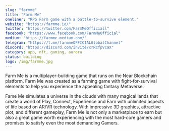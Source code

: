 ```yaml
---
slug: "farmme"
title: "Farm Me"
oneliner: "RPG Farm game with a battle-to-survive element."
website: "https://farmme.io/"
twitter: "https://twitter.com/FarmMeOfficiall"
facebook: "https://www.facebook.com/FarmMeOfficial"
medium: "https://farmme.medium.com/"
telegram: "https://t.me/farmmeOFFICIALGlobalChannel"
discord: "https://discord.com/invite/crRcfpVcaX"
category: app, nft, gaming, aurora
status: building
logo: /img/farmme.jpg
---
```


Farm Me is a multiplayer-building game that runs on the Near Blockchain platform. Farm Me was created as a farming game with fight-for-survival elements to help you experience the appealing fantasy Metaverse.

Fame Me simulates a universe in the clouds with many magical lands that create a world of Play, Connect, Experience and Earn with unlimited aspects of life based on AR/VR technology. With impressive 3D graphics, attractive plot, and different gameplay, Farm Me is not only a marketplace to earn but also a great game worth experiencing with the most hard-core gamers and promises to satisfy even the most demanding Gamers.
